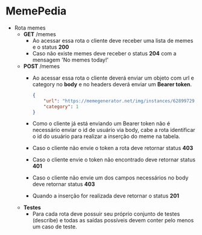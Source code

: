 # MemePedia
    
- Rota memes
    - **GET** /memes
        - Ao acessar essa rota o cliente deve receber uma lista de memes e o status **200**
        - Caso não existe memes deve receber o status **204** com a mensagem 'No memes today!'
    - **POST** /memes
        - Ao acessar essa rota o cliente deverá enviar um objeto com url e category no **body** e no headers deverá enviar um **Bearer token**.
            
            ```json
            {
                "url": "https://memegenerator.net/img/instances/62899729.jpg",
                "category": 1
            }
            ```
            
        - Como o cliente já está enviando um Bearer token não é necessário enviar o id de usuário via body, cabe a rota identificar o id do usuário para realizar a inserção do meme na tabela.
        - Caso o cliente não envie o token a rota deve retornar status **403**
        - Caso o cliente envie o token não encontrado deve retornar status **401**
        - Caso o cliente não envie um dos campos necessários no body deve retornar status **403**
        - Quando a inserção for realizada deve retornar o status **201**
    - **Testes**
        - Para cada rota deve possuir seu próprio conjunto de testes (describe) e todas as saídas possíveis devem conter pelo menos um caso de teste.
